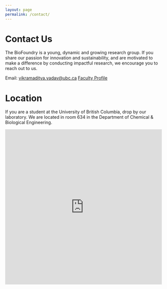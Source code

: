 ```yaml
---
layout: page
permalink: /contact/
---
```


# Contact Us
The BioFoundry is a young, dynamic and growing research group. If you share our passion for innovation and sustainability, and are motivated to make a difference by conducting impactful research, we encourage you to reach out to us.

Email: <a href="mailto:vikramaditya.yadav@ubc.ca">vikramaditya.yadav@ubc.ca</a>
[Faculty Profile](http://www.chbe.ubc.ca/profile/vikramaditya-yadav/)

# Location
If you are a student at the University of British Columbia, drop by our laboratory. We are located in room 634 in the Department of Chemical & Biological Engineering.


<iframe style="width:100%; height:500px; border: 0;" src="https://www.google.com/maps/embed?pb=!1m18!1m12!1m3!1d2603.7654667899865!2d-123.24677190422973!3d49.26189110829609!2m3!1f0!2f0!3f0!3m2!1i1024!2i768!4f13.1!3m3!1m2!1s0x548672c976217939%3A0xb5cb4c447d7ac87d!2s2360+E+Mall!5e0!3m2!1sen!2s!4v1404269423177" frameborder="0"></iframe>
